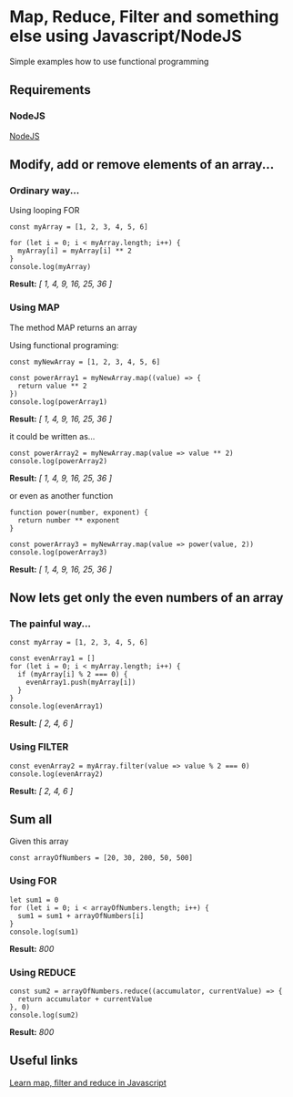 # Map, Reduce, Filter and something else using Javascript/NodeJS

Simple examples how to use functional programming

## Requirements

### NodeJS

[NodeJS](https://nodejs.org)

## Modify, add or remove elements of an array...

### Ordinary way...

Using looping FOR

```
const myArray = [1, 2, 3, 4, 5, 6]

for (let i = 0; i < myArray.length; i++) {
  myArray[i] = myArray[i] ** 2
}
console.log(myArray)
```
**Result:** *[ 1, 4, 9, 16, 25, 36 ]*


### Using MAP

The method MAP returns an array

Using functional programing:
```
const myNewArray = [1, 2, 3, 4, 5, 6]

const powerArray1 = myNewArray.map((value) => {
  return value ** 2
})
console.log(powerArray1)
```
**Result:** *[ 1, 4, 9, 16, 25, 36 ]*


it could be written as...
```
const powerArray2 = myNewArray.map(value => value ** 2)
console.log(powerArray2)
```
**Result:** *[ 1, 4, 9, 16, 25, 36 ]*


or even as another function
```
function power(number, exponent) {
  return number ** exponent
}

const powerArray3 = myNewArray.map(value => power(value, 2))
console.log(powerArray3)
```
**Result:** *[ 1, 4, 9, 16, 25, 36 ]*


## Now lets get only the even numbers of an array

### The painful way...

```
const myArray = [1, 2, 3, 4, 5, 6]

const evenArray1 = []
for (let i = 0; i < myArray.length; i++) {
  if (myArray[i] % 2 === 0) {
    evenArray1.push(myArray[i])
  }
}
console.log(evenArray1)
```
**Result:** *[ 2, 4, 6 ]*

### Using FILTER

```
const evenArray2 = myArray.filter(value => value % 2 === 0)
console.log(evenArray2)
```
**Result:** *[ 2, 4, 6 ]*


## Sum all 


Given this array

```
const arrayOfNumbers = [20, 30, 200, 50, 500]
```

### Using FOR

```
let sum1 = 0
for (let i = 0; i < arrayOfNumbers.length; i++) {
  sum1 = sum1 + arrayOfNumbers[i]
}
console.log(sum1)
```
**Result:** *800*


### Using REDUCE 

```
const sum2 = arrayOfNumbers.reduce((accumulator, currentValue) => {
  return accumulator + currentValue
}, 0)
console.log(sum2)
```
**Result:** *800*


## Useful links

[Learn map, filter and reduce in Javascript](https://medium.com/@joomiguelcunha/learn-map-filter-and-reduce-in-javascript-ea59009593c4)

